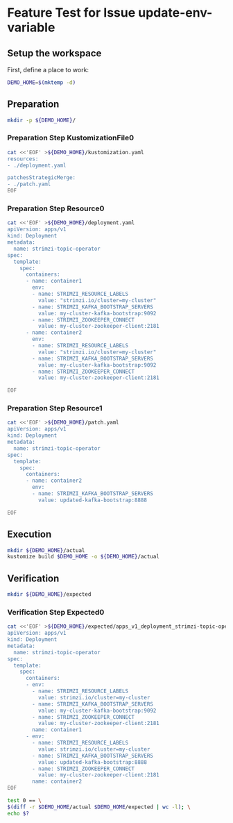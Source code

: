 # Feature Test for Issue update-env-variable


## Setup the workspace

First, define a place to work:

<!-- @makeWorkplace @test -->
```bash
DEMO_HOME=$(mktemp -d)
```

## Preparation

<!-- @makeDirectories @test -->
```bash
mkdir -p ${DEMO_HOME}/
```

### Preparation Step KustomizationFile0

<!-- @createKustomizationFile0 @test -->
```bash
cat <<'EOF' >${DEMO_HOME}/kustomization.yaml
resources:
- ./deployment.yaml

patchesStrategicMerge:
- ./patch.yaml
EOF
```


### Preparation Step Resource0

<!-- @createResource0 @test -->
```bash
cat <<'EOF' >${DEMO_HOME}/deployment.yaml
apiVersion: apps/v1
kind: Deployment
metadata:
  name: strimzi-topic-operator
spec:
  template:
    spec:
      containers:
      - name: container1
        env:
        - name: STRIMZI_RESOURCE_LABELS
          value: "strimzi.io/cluster=my-cluster"
        - name: STRIMZI_KAFKA_BOOTSTRAP_SERVERS
          value: my-cluster-kafka-bootstrap:9092
        - name: STRIMZI_ZOOKEEPER_CONNECT
          value: my-cluster-zookeeper-client:2181
      - name: container2
        env:
        - name: STRIMZI_RESOURCE_LABELS
          value: "strimzi.io/cluster=my-cluster"
        - name: STRIMZI_KAFKA_BOOTSTRAP_SERVERS
          value: my-cluster-kafka-bootstrap:9092
        - name: STRIMZI_ZOOKEEPER_CONNECT
          value: my-cluster-zookeeper-client:2181

EOF
```


### Preparation Step Resource1

<!-- @createResource1 @test -->
```bash
cat <<'EOF' >${DEMO_HOME}/patch.yaml
apiVersion: apps/v1
kind: Deployment
metadata:
  name: strimzi-topic-operator
spec:
  template:
    spec:
      containers:
      - name: container2
        env:
        - name: STRIMZI_KAFKA_BOOTSTRAP_SERVERS
          value: updated-kafka-bootstrap:8888

EOF
```

## Execution

<!-- @build @test -->
```bash
mkdir ${DEMO_HOME}/actual
kustomize build $DEMO_HOME -o ${DEMO_HOME}/actual
```

## Verification

<!-- @createExpectedDir @test -->
```bash
mkdir ${DEMO_HOME}/expected
```


### Verification Step Expected0

<!-- @createExpected0 @test -->
```bash
cat <<'EOF' >${DEMO_HOME}/expected/apps_v1_deployment_strimzi-topic-operator.yaml
apiVersion: apps/v1
kind: Deployment
metadata:
  name: strimzi-topic-operator
spec:
  template:
    spec:
      containers:
      - env:
        - name: STRIMZI_RESOURCE_LABELS
          value: strimzi.io/cluster=my-cluster
        - name: STRIMZI_KAFKA_BOOTSTRAP_SERVERS
          value: my-cluster-kafka-bootstrap:9092
        - name: STRIMZI_ZOOKEEPER_CONNECT
          value: my-cluster-zookeeper-client:2181
        name: container1
      - env:
        - name: STRIMZI_RESOURCE_LABELS
          value: strimzi.io/cluster=my-cluster
        - name: STRIMZI_KAFKA_BOOTSTRAP_SERVERS
          value: updated-kafka-bootstrap:8888
        - name: STRIMZI_ZOOKEEPER_CONNECT
          value: my-cluster-zookeeper-client:2181
        name: container2
EOF
```


<!-- @compareActualToExpected @test -->
```bash
test 0 == \
$(diff -r $DEMO_HOME/actual $DEMO_HOME/expected | wc -l); \
echo $?
```

